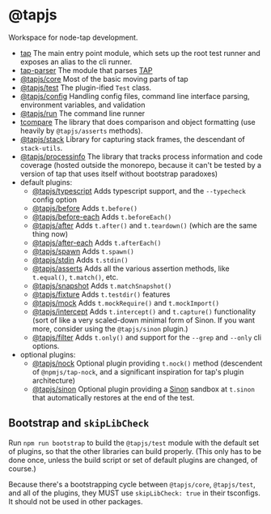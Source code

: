 # @tapjs

Workspace for node-tap development.

- [tap](./src/tap) The main entry point module, which sets up the
  root test runner and exposes an alias to the cli runner.
- [tap-parser](./src/parser) The module that parses
  [TAP](https://testanything.org/)
- [@tapjs/core](./src/core) Most of the basic moving parts of tap
- [@tapjs/test](./src/test) The plugin-ified `Test` class.
- [@tapjs/config](./src/config) Handling config files, command
  line interface parsing, environment variables, and validation
- [@tapjs/run](./src/run) The command line runner
- [tcompare](./src/tcompare) The library that does comparison and
  object formatting (use heavily by `@tapjs/asserts` methods).
- [@tapjs/stack](./src/stack) Library for capturing stack frames,
  the descendant of `stack-utils`.
- [@tapjs/processinfo](https://github.com/tapjs/processinfo) The
  library that tracks process information and code coverage
  (hosted outside the monorepo, because it can't be tested by
  a version of tap that uses itself without bootstrap paradoxes)
- default plugins:
  - [@tapjs/typescript](./src/typescript) Adds typescript
    support, and the `--typecheck` config option
  - [@tapjs/before](./src/before) Adds `t.before()`
  - [@tapjs/before-each](./src/before-each) Adds `t.beforeEach()`
  - [@tapjs/after](./src/after) Adds `t.after()` and
    `t.teardown()` (which are the same thing now)
  - [@tapjs/after-each](./src/after-each) Adds `t.afterEach()`
  - [@tapjs/spawn](./src/spawn) Adds `t.spawn()`
  - [@tapjs/stdin](./src/stdin) Adds `t.stdin()`
  - [@tapjs/asserts](./src/asserts) Adds all the various
    assertion methods, like `t.equal()`, `t.match()`, etc.
  - [@tapjs/snapshot](./src/snapshot) Adds `t.matchSnapshot()`
  - [@tapjs/fixture](./src/fixture) Adds `t.testdir()` features
  - [@tapjs/mock](./src/mock) Adds `t.mockRequire()` and
    `t.mockImport()`
  - [@tapjs/intercept](./src/intercept) Adds `t.intercept()` and
    `t.capture()` functionality (sort of like a very scaled-down
    minimal form of Sinon. If you want more, consider using the
    `@tapjs/sinon` plugin.)
  - [@tapjs/filter](./src/filter) Adds `t.only()` and support for
    the `--grep` and `--only` cli options.
- optional plugins:
    - [@tapjs/nock](./src/nock) Optional plugin providing `t.nock()`
      method (descendent of `@npmjs/tap-nock`, and a significant
      inspiration for tap's plugin architecture)
    - [@tapjs/sinon](./src/sinon) Optional plugin providing a
      [Sinon](https://sinonjs.org) sandbox at `t.sinon` that
      automatically restores at the end of the test.

## Bootstrap and `skipLibCheck`

Run `npm run bootstrap` to build the `@tapjs/test` module with
the default set of plugins, so that the other libraries can
build properly. (This only has to be done once, unless the build
script or set of default plugins are changed, of course.)

Because there's a bootstrapping cycle between `@tapjs/core`,
`@tapjs/test`, and all of the plugins, they MUST use
`skipLibCheck: true` in their tsconfigs. It should not be used
in other packages.
